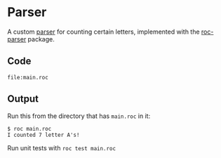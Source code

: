 # Parser

A custom [parser](https://www.techopedia.com/definition/3854/parser) for counting certain letters, implemented with the [roc-parser](https://github.com/lukewilliamboswell/roc-parser) package.

## Code

```roc
file:main.roc
```

## Output

Run this from the directory that has `main.roc` in it:

```
$ roc main.roc
I counted 7 letter A's!
```

Run unit tests with `roc test main.roc`
